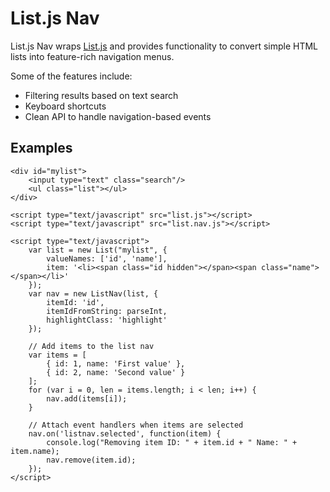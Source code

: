 # List.js Nav
List.js Nav wraps [List.js](http://listjs.com) and provides functionality
to convert simple HTML lists into feature-rich navigation menus.

Some of the features include:

* Filtering results based on text search
* Keyboard shortcuts
* Clean API to handle navigation-based events

## Examples

    <div id="mylist">
        <input type="text" class="search"/>
        <ul class="list"></ul>
    </div>

    <script type="text/javascript" src="list.js"></script>
    <script type="text/javascript" src="list.nav.js"></script>

    <script type="text/javascript">
        var list = new List("mylist", {
            valueNames: ['id', 'name'],
            item: '<li><span class="id hidden"></span><span class="name"></span></li>'
        });
        var nav = new ListNav(list, {
            itemId: 'id',
            itemIdFromString: parseInt,
            highlightClass: 'highlight'
        });
        
        // Add items to the list nav
        var items = [
            { id: 1, name: 'First value' },
            { id: 2, name: 'Second value' }
        ];
        for (var i = 0, len = items.length; i < len; i++) {
            nav.add(items[i]);
        }
        
        // Attach event handlers when items are selected
        nav.on('listnav.selected', function(item) {
            console.log("Removing item ID: " + item.id + " Name: " + item.name);
            nav.remove(item.id);
        });
    </script>
